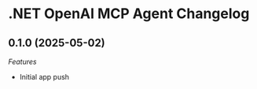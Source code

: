# .NET OpenAI MCP Agent Changelog

<a name="0.1.0"></a>
## 0.1.0 (2025-05-02)

*Features*
* Initial app push


<!-- <a name="0.1.0"></a>
## 0.1.0 (2025-05-02)

*Features*
* ...

*Bug Fixes*
* ...

*Breaking Changes*
* ... -->
